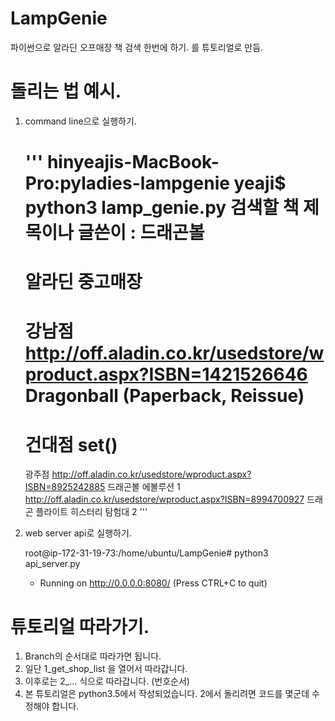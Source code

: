 # LampGenie
파이썬으로 알라딘 오프매장 책 검색 한번에 하기.
를 튜토리얼로 만듬.

# 돌리는 법 예시.

1. command line으로 실행하기.
   
    ''' 
    hinyeajis-MacBook-Pro:pyladies-lampgenie yeaji$ python3 lamp_genie.py
    검색할 책 제목이나 글쓴이 : 드래곤볼
    ==================================================
    알라딘 중고매장
    ==================================================
    강남점
    http://off.aladin.co.kr/usedstore/wproduct.aspx?ISBN=1421526646 Dragonball (Paperback, Reissue)
    ==================================================
    건대점
    set()
    ==================================================
    광주점
    http://off.aladin.co.kr/usedstore/wproduct.aspx?ISBN=8925242885 드래곤볼 에볼루션 1
    http://off.aladin.co.kr/usedstore/wproduct.aspx?ISBN=8994700927 드래곤 플라이트 히스터리 탐험대 2
    '''

2. web server api로 실행하기.

    root@ip-172-31-19-73:/home/ubuntu/LampGenie# python3 api_server.py
     * Running on http://0.0.0.0:8080/ (Press CTRL+C to quit)   
    
# 튜토리얼 따라가기.
1. Branch의 순서대로 따라가면 됩니다.
2. 일단 1_get_shop_list 을 열어서 따라갑니다.
3. 이후로는 2_... 식으로 따라갑니다. (번호순서)
4. 본 튜토리얼은 python3.5에서 작성되었습니다. 2에서 돌리려면 코드를 몇군데 수정해야 합니다.
